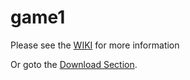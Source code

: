 # game1


Please see the [WIKI](https://github.com/JoystickAndCursorKeys/game1/wiki) for more information

Or goto the [Download Section](https://github.com/JoystickAndCursorKeys/game1-distribution/blob/main/README.md).
